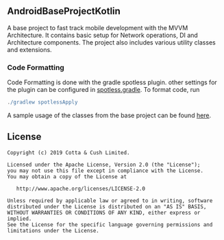 ## AndroidBaseProjectKotlin

A base project to fast track mobile development with the MVVM Architecture. It contains basic setup for Network operations, DI and Architecture components. The project also includes various utility classes and extensions. 

### Code Formatting
Code Formatting is done with the gradle spotless plugin. other settings for the plugin can be configured in [spotless.gradle](spotless.gradle). To format code, run


```gradle
./gradlew spotlessApply
```

A sample usage of the classes from the base project can be found [here](https://github.com/CottaCush/AndroidBaseProjectKotlin/tree/master/app/src/main/java/com/cottacush/android/androidbaseprojectkt/sample).


##  License

    Copyright (c) 2019 Cotta & Cush Limited.

    Licensed under the Apache License, Version 2.0 (the "License");
    you may not use this file except in compliance with the License.
    You may obtain a copy of the License at

       http://www.apache.org/licenses/LICENSE-2.0

    Unless required by applicable law or agreed to in writing, software
    distributed under the License is distributed on an "AS IS" BASIS,
    WITHOUT WARRANTIES OR CONDITIONS OF ANY KIND, either express or implied.
    See the License for the specific language governing permissions and
    limitations under the License.
